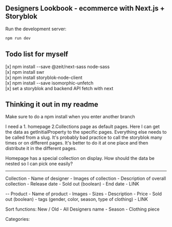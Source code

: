 ## Designers Lookbook - ecommerce with Next.js + Storyblok

Run the development server:

```bash
npm run dev
```

## Todo list for myself

[x] npm install --save @zeit/next-sass node-sass </br>
[x] npm install swr</br>
[x] npm install storyblok-node-client</br>
[x] npm install --save isomorphic-unfetch</br>
[x] set a storyblok and backend API fetch with next</br>

## Thinking it out in my readme

Make sure to do a npm install when you enter another branch

I need a 1. homepage 2.Collections page as default pages. Here I can get the data as getInitialProperty to the specific pages.
Everything else needs to be called from a slug.
It's probably bad practice to call the storyblok many times or on different pages. It's better to do it at one place and then distribute it in the different pages.

Homepage has a special collection on display.
How should the data be nested so I can pick one easily?

---

Collection - Name of designer - Images of collection - Description of overall collection - Release date - Sold out (boolean) - End date - LINK

-- Product - Name of product - Images - Sizes - Description - Price - Sold out (boolean) - tags (gender, color, season, type of clothing) - LINK

Sort functions: New / Old - All Designers name - Season - Clothing piece

Categories:
